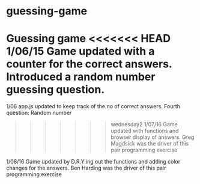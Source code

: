 # guessing-game
Guessing game
<<<<<<< HEAD
1/06/15 Game updated with a counter for the correct answers. Introduced a random number guessing question.
=======

1/06 app.js updated to keep track of the no of correct answers.
     Fourth question: Random number
>>>>>>> wednesday2
1/07/16 Game updated with functions and browser display of answers.
Greg Magdsick was the driver of this pair programming exercise

1/08/16 Game updated by D.R.Y.ing out the functions and adding color changes for the answers.
Ben Harding was the driver of this pair programming exercise
